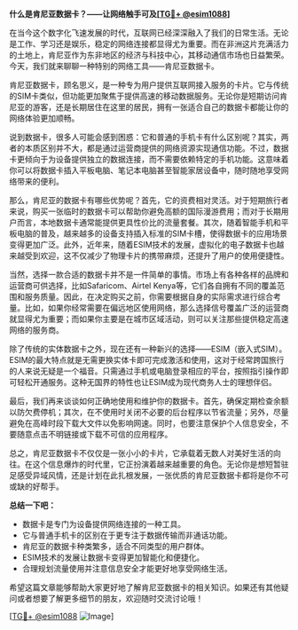 **什么是肯尼亚数据卡？——让网络触手可及[[TG💪+ @esim1088](https://t.me/s/esim1088)]**

在当今这个数字化飞速发展的时代，互联网已经深深融入了我们的日常生活。无论是工作、学习还是娱乐，稳定的网络连接都显得尤为重要。而在非洲这片充满活力的土地上，肯尼亚作为东非地区的经济与科技中心，其移动通信市场也日益繁荣。今天，我们就来聊聊一种特别的网络工具——肯尼亚数据卡。

肯尼亚数据卡，顾名思义，是一种专为用户提供互联网接入服务的卡片。它与传统的SIM卡类似，但功能更加聚焦于提供高速的移动数据服务。无论你是短期访问肯尼亚的游客，还是长期居住在这里的居民，拥有一张适合自己的数据卡都能让你的网络体验更加顺畅。

说到数据卡，很多人可能会感到困惑：它和普通的手机卡有什么区别呢？其实，两者的本质区别并不大，都是通过运营商提供的网络资源实现通信功能。不过，数据卡更倾向于为设备提供独立的数据连接，而不需要依赖特定的手机功能。这意味着你可以将数据卡插入平板电脑、笔记本电脑甚至智能家居设备中，随时随地享受网络带来的便利。

那么，肯尼亚的数据卡有哪些优势呢？首先，它的资费相对灵活。对于短期旅行者来说，购买一张临时的数据卡可以帮助你避免高额的国际漫游费用；而对于长期用户而言，本地数据卡通常能提供更具性价比的流量套餐。其次，随着智能手机和平板电脑的普及，越来越多的设备支持插入标准的SIM卡槽，使得数据卡的应用场景变得更加广泛。此外，近年来，随着ESIM技术的发展，虚拟化的电子数据卡也越来越受到欢迎，这不仅减少了物理卡片的携带麻烦，还提升了用户的使用便捷性。

当然，选择一款合适的数据卡并不是一件简单的事情。市场上有各种各样的品牌和运营商可供选择，比如Safaricom、Airtel Kenya等，它们各自拥有不同的覆盖范围和服务质量。因此，在决定购买之前，你需要根据自身的实际需求进行综合考量。比如，如果你经常需要在偏远地区使用网络，那么选择信号覆盖广泛的运营商就显得尤为重要；而如果你主要是在城市区域活动，则可以关注那些提供稳定高速网络的服务商。

除了传统的实体数据卡之外，现在还有一种新兴的选择——ESIM（嵌入式SIM）。ESIM的最大特点就是无需更换实体卡即可完成激活和使用，这对于经常跨国旅行的人来说无疑是一个福音。只需通过手机或电脑登录相应的平台，按照指引操作即可轻松开通服务。这种无国界的特性也让ESIM成为现代商务人士的理想伴侣。

最后，我们再来谈谈如何正确地使用和维护你的数据卡。首先，确保定期检查余额以防欠费停机；其次，在不使用时关闭不必要的后台程序以节省流量；另外，尽量避免在高峰时段下载大文件以免影响网速。同时，也要注意保护个人信息安全，不要随意点击不明链接或下载不可信的应用程序。

总之，肯尼亚数据卡不仅仅是一张小小的卡片，它承载着无数人对美好生活的向往。在这个信息爆炸的时代里，它正扮演着越来越重要的角色。无论你是想短暂驻足感受异域风情，还是计划在此扎根发展，一张优质的肯尼亚数据卡都将是你不可或缺的好帮手。

**总结一下吧：**
- 数据卡是专门为设备提供网络连接的一种工具。
- 它与普通手机卡的区别在于更专注于数据传输而非通话功能。
- 肯尼亚的数据卡种类繁多，适合不同类型的用户群体。
- ESIM技术的发展让数据卡变得更加智能化和便捷化。
- 合理规划流量使用并注意信息安全才能更好地享受网络生活。

希望这篇文章能够帮助大家更好地了解肯尼亚数据卡的相关知识。如果还有其他疑问或者想要了解更多细节的朋友，欢迎随时交流讨论哦！

[[TG💪+ @esim1088](https://t.me/s/esim1088) ![Image](https://i.postimg.cc/4NQfJmqS/Snipaste-2025-05-13-00-14-12.png)]